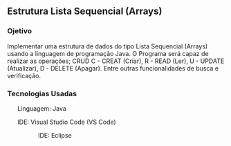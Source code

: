 ## Estrutura Lista Sequencial (Arrays)

### Ojetivo
<p>Implementar uma estrutura de dados do tipo Lista Sequencial (Arrays) usando a linguagem de programação Java. O Programa será capaz de realizar as operações; CRUD C - CREAT (Criar), R - READ (Ler), U - UPDATE (Atualizar), D - DELETE (Apagar). Entre outras funcionalidades de busca e verificação.</p>

### Tecnologias Usadas
<ul>Linguagem: Java</ul>
<ul>IDE: Visual Studio Code (VS Code)<ul>
<ul>IDE: Eclipse<ul>